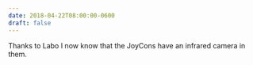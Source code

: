 ```yaml
---
date: 2018-04-22T08:00:00-0600
draft: false
---
```




Thanks to Labo I now know that the JoyCons have an infrared camera in them.



